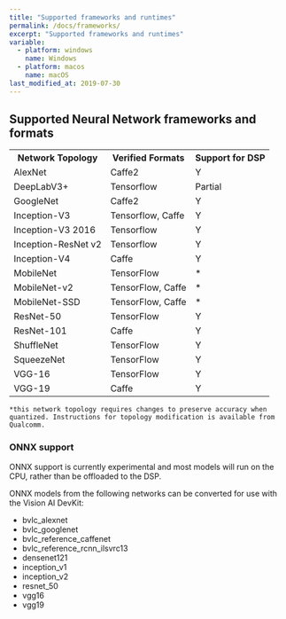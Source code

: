 ```yaml
---
title: "Supported frameworks and runtimes"
permalink: /docs/frameworks/
excerpt: "Supported frameworks and runtimes"
variable:
  - platform: windows
    name: Windows
  - platform: macos
    name: macOS
last_modified_at: 2019-07-30
---
```


## Supported Neural Network frameworks and formats

<table style="width:100%">
  <tr>
    <th>Network Topology</th>
    <th>Verified Formats</th>
    <th>Support for DSP</th>
  </tr>
  <tr>
    <td>AlexNet</td>
    <td>Caffe2</td>
    <td>Y</td>
  </tr>
    <tr>
    <td>DeepLabV3+</td>
    <td>Tensorflow</td>
    <td>Partial</td>
  </tr>
    <tr>
    <td>GoogleNet</td>
    <td>Caffe2</td>
    <td>Y</td>
  </tr>
    <tr>
    <td>Inception-V3</td>
    <td>Tensorflow, Caffe</td>
    <td>Y</td>
  </tr>
  <tr>
    <td>Inception-V3 2016</td>
    <td>Tensorflow</td>
    <td>Y</td>
  </tr>
  <tr>
    <td>Inception-ResNet v2</td>
    <td>Tensorflow</td>
    <td>Y</td>
  </tr>
  <tr>
    <td>Inception-V4</td>
    <td>Caffe</td>
    <td>Y</td>
  </tr>
    <tr>
    <td>MobileNet</td>
    <td>TensorFlow</td>
    <td>*</td>
  </tr>
  <tr>
    <td>MobileNet-v2</td>
    <td>TensorFlow, Caffe</td>
    <td>*</td>
  </tr>
  <tr>
    <td>MobileNet-SSD</td>
    <td>TensorFlow, Caffe</td>
    <td>*</td>
  </tr>
  <tr>
    <td>ResNet-50</td>
    <td>TensorFlow</td>
    <td>Y</td>
  </tr>
   <tr>
    <td>ResNet-101</td>
    <td>Caffe</td>
    <td>Y</td>
  </tr>
    <tr>
    <td>ShuffleNet</td>
    <td>TensorFlow</td>
    <td>Y</td>
  </tr>
    <tr>
    <td>SqueezeNet</td>
    <td>TensorFlow</td>
    <td>Y</td>
  </tr>
    <tr>
    <td>VGG-16</td>
    <td>TensorFlow</td>
    <td>Y</td>
  </tr>  <tr>
    <td>VGG-19</td>
    <td>Caffe</td>
    <td>Y</td>
  </tr>
</table>

    *this network topology requires changes to preserve accuracy when quantized. Instructions for topology modification is available from Qualcomm.

### ONNX support

ONNX support is currently experimental and most models will run on the CPU, rather than be offloaded to the DSP.

ONNX models from the following networks can be converted for use with the Vision AI DevKit:

* bvlc_alexnet
* bvlc_googlenet
* bvlc_reference_caffenet
* bvlc_reference_rcnn_ilsvrc13
* densenet121
* inception_v1
* inception_v2
* resnet_50
* vgg16
* vgg19

